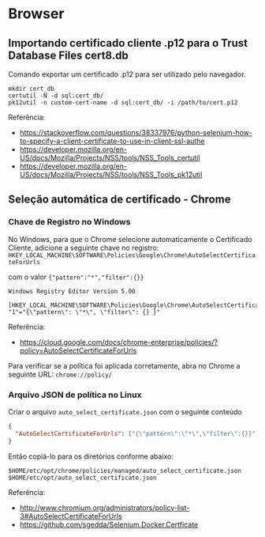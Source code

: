 # Browser

## Importando certificado cliente .p12 para o Trust Database Files cert8.db

Comando exportar um certificado .p12 para ser utilizado pelo navegador.

```console
mkdir cert_db
certutil -N -d sql:cert_db/
pk12util -n custom-cert-name -d sql:cert_db/ -i /path/to/cert.p12
```

Referência:

- <https://stackoverflow.com/questions/38337976/python-selenium-how-to-specify-a-client-certificate-to-use-in-client-ssl-authe>
- <https://developer.mozilla.org/en-US/docs/Mozilla/Projects/NSS/tools/NSS_Tools_certutil>
- <https://developer.mozilla.org/en-US/docs/Mozilla/Projects/NSS/tools/NSS_Tools_pk12util>

## Seleção automática de certificado - Chrome

### Chave de Registro no Windows

No Windows, para que o Chrome selecione automaticamente o Certificado Cliente, adicione a seguinte chave no registro:
`HKEY_LOCAL_MACHINE\SOFTWARE\Policies\Google\Chrome\AutoSelectCertificateForUrls`

com o valor `{"pattern":"*","filter":{}}`

```reg
Windows Registry Editor Version 5.00

[HKEY_LOCAL_MACHINE\SOFTWARE\Policies\Google\Chrome\AutoSelectCertificateForUrls]
"1"="{\"pattern\": \"*\", \"filter\": {} }"
```

Referência:
 - https://cloud.google.com/docs/chrome-enterprise/policies/?policy=AutoSelectCertificateForUrls

Para verificar se a política foi aplicada corretamente, abra no Chrome a seguinte URL: `chrome://policy/`

### Arquivo JSON de política no Linux

Criar o arquivo `auto_select_certificate.json` com o seguinte conteúdo

```json
{
  "AutoSelectCertificateForUrls": ["{\"pattern\":\"*\",\"filter\":{}}"]
}
```

Então copiá-lo para os diretórios conforme abaixo:

```
$HOME/etc/opt/chrome/policies/managed/auto_select_certificate.json
$HOME/etc/opt/auto_select_certificate.json
```

Referência:

- http://www.chromium.org/administrators/policy-list-3#AutoSelectCertificateForUrls
- https://github.com/sgedda/Selenium.Docker.Certficate
